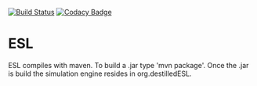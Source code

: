 [![Build Status](https://travis-ci.org/EconomicSL/destilledESL.svg?branch=master)](https://travis-ci.org/EconomicSL/destilledESL)
[![Codacy Badge](https://api.codacy.com/project/badge/Grade/16191a91d7a74bf19841822969c642e0)](https://www.codacy.com/app/herculesl/destilledESL?utm_source=github.com&amp;utm_medium=referral&amp;utm_content=EconomicSL/destilledESL&amp;utm_campaign=Badge_Grade)

# ESL

ESL compiles with maven. To build a .jar type 'mvn package'. Once the .jar is build the simulation engine resides in org.destilledESL.
